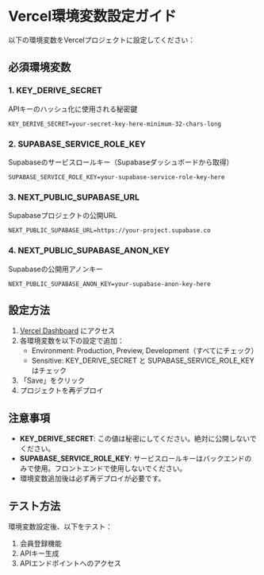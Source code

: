 # Vercel環境変数設定ガイド

以下の環境変数をVercelプロジェクトに設定してください：

## 必須環境変数

### 1. KEY_DERIVE_SECRET
APIキーのハッシュ化に使用される秘密鍵
```
KEY_DERIVE_SECRET=your-secret-key-here-minimum-32-chars-long
```

### 2. SUPABASE_SERVICE_ROLE_KEY
Supabaseのサービスロールキー（Supabaseダッシュボードから取得）
```
SUPABASE_SERVICE_ROLE_KEY=your-supabase-service-role-key-here
```

### 3. NEXT_PUBLIC_SUPABASE_URL
Supabaseプロジェクトの公開URL
```
NEXT_PUBLIC_SUPABASE_URL=https://your-project.supabase.co
```

### 4. NEXT_PUBLIC_SUPABASE_ANON_KEY
Supabaseの公開用アノンキー
```
NEXT_PUBLIC_SUPABASE_ANON_KEY=your-supabase-anon-key-here
```

## 設定方法

1. [Vercel Dashboard](https://vercel.com/aas-projects-49d0d7ef/xbrl-api-minimal/settings/environment-variables) にアクセス
2. 各環境変数を以下の設定で追加：
   - Environment: Production, Preview, Development（すべてにチェック）
   - Sensitive: KEY_DERIVE_SECRET と SUPABASE_SERVICE_ROLE_KEY はチェック
3. 「Save」をクリック
4. プロジェクトを再デプロイ

## 注意事項

- **KEY_DERIVE_SECRET**: この値は秘密にしてください。絶対に公開しないでください。
- **SUPABASE_SERVICE_ROLE_KEY**: サービスロールキーはバックエンドのみで使用。フロントエンドで使用しないでください。
- 環境変数追加後は必ず再デプロイが必要です。

## テスト方法

環境変数設定後、以下をテスト：
1. 会員登録機能
2. APIキー生成
3. APIエンドポイントへのアクセス